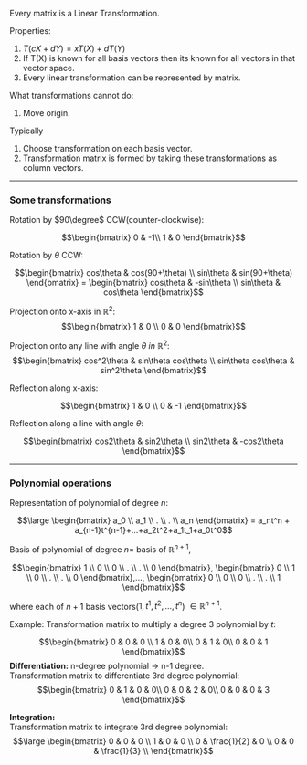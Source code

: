 Every matrix is a Linear Transformation.  

Properties:
1. $T(cX+dY)=xT(X)+dT(Y)$
2. If T(X) is known for all basis vectors then its known for all vectors in that vector space.
3. Every linear transformation can be represented by matrix.

What transformations cannot do:
1. Move origin.

Typically
1. Choose transformation on each basis vector.
2. Transformation matrix is formed by taking these transformations as column vectors.

----
### Some transformations

Rotation by $90\degree$ CCW(counter-clockwise):  

$$\begin{bmatrix}
0 & -1\\
1 & 0
\end{bmatrix}$$

Rotation by $\theta$ CCW:

$$\begin{bmatrix}
cos\theta & cos(90+\theta) \\
sin\theta & sin(90+\theta)
\end{bmatrix} = 
\begin{bmatrix}
cos\theta & -sin\theta \\
sin\theta & cos\theta
\end{bmatrix}$$


Projection onto x-axis in $\mathbb{R}^2$:
 $$\begin{bmatrix}
1 & 0 \\
0 & 0
\end{bmatrix}$$

Projection onto any line with angle $\theta\ in\ \mathbb{R}^2$:  
 $$\begin{bmatrix}
cos^2\theta & sin\theta cos\theta \\
sin\theta cos\theta & sin^2\theta
\end{bmatrix}$$

Reflection along x-axis:  

$$\begin{bmatrix}
1 & 0 \\
0 & -1
\end{bmatrix}$$

Reflection along a line with angle $\theta$:  

$$\begin{bmatrix}
cos2\theta & sin2\theta \\
sin2\theta & -cos2\theta
\end{bmatrix}$$

----
### Polynomial operations
Representation of polynomial of degree $n$:  

$$\large \begin{bmatrix}
a_0 \\
a_1 \\
. \\
. \\
a_n
\end{bmatrix} = a_nt^n + a_{n-1}t^{n-1}+...+a_2t^2+a_1t_1+a_0t^0$$

Basis of polynomial of degree $n =$ basis of $\mathbb{R}^{n+1}$,  

$$\begin{bmatrix}
1 \\
0 \\
0 \\
. \\
. \\
0
\end{bmatrix},
\begin{bmatrix}
0 \\
1 \\
0 \\
. \\
. \\
0
\end{bmatrix},...,
\begin{bmatrix}
0 \\
0 \\
0 \\
. \\
. \\
1
\end{bmatrix}$$

where each of $n+1$ basis vectors($1,t^1,t^2,...,t^n$) $\in \mathbb{R}^{n+1}$.  

Example: Transformation matrix to multiply a degree 3 polynomial by $t$:  

$$\begin{bmatrix}
0 & 0 & 0 \\
1 & 0 & 0\\
0 & 1 & 0\\
0 & 0 & 1
\end{bmatrix}$$ 
**Differentiation:** n-degree polynomial $\to$ n-1 degree.  
Transformation matrix to differentiate 3rd degree polynomial:  
$$\begin{bmatrix}
0 & 1 & 0 & 0\\
0 & 0 & 2 & 0\\
0 & 0 & 0 & 3
\end{bmatrix}$$

**Integration:**  
Transformation matrix to integrate 3rd degree polynomial:  
 $$\large \begin{bmatrix}
0 & 0 & 0 \\
1 & 0 & 0 \\
0 & \frac{1}{2} & 0 \\
0 & 0 & \frac{1}{3} \\
\end{bmatrix}$$


